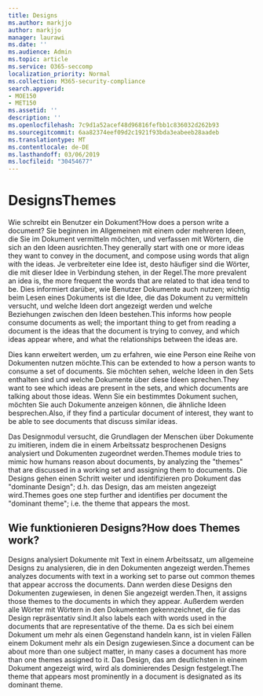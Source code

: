 ```yaml
---
title: Designs
ms.author: markjjo
author: markjjo
manager: laurawi
ms.date: ''
ms.audience: Admin
ms.topic: article
ms.service: O365-seccomp
localization_priority: Normal
ms.collection: M365-security-compliance
search.appverid:
- MOE150
- MET150
ms.assetid: ''
description: ''
ms.openlocfilehash: 7c9d1a52acef48d96816fefbb1c836032d262b93
ms.sourcegitcommit: 6aa82374eef09d2c1921f93bda3eabeeb28aadeb
ms.translationtype: MT
ms.contentlocale: de-DE
ms.lasthandoff: 03/06/2019
ms.locfileid: "30454677"
---
```

# <a name="themes"></a><span data-ttu-id="629f8-102">Designs</span><span class="sxs-lookup"><span data-stu-id="629f8-102">Themes</span></span>
<span data-ttu-id="629f8-103">Wie schreibt ein Benutzer ein Dokument?</span><span class="sxs-lookup"><span data-stu-id="629f8-103">How does a person write a document?</span></span> <span data-ttu-id="629f8-104">Sie beginnen im Allgemeinen mit einem oder mehreren Ideen, die Sie im Dokument vermitteln möchten, und verfassen mit Wörtern, die sich an den Ideen ausrichten.</span><span class="sxs-lookup"><span data-stu-id="629f8-104">They generally start with one or more ideas they want to convey in the document, and compose using words that align with the ideas.</span></span> <span data-ttu-id="629f8-105">Je verbreiteter eine Idee ist, desto häufiger sind die Wörter, die mit dieser Idee in Verbindung stehen, in der Regel.</span><span class="sxs-lookup"><span data-stu-id="629f8-105">The more prevalent an idea is, the more frequent the words that are related to that idea tend to be.</span></span> <span data-ttu-id="629f8-106">Dies informiert darüber, wie Benutzer Dokumente auch nutzen; wichtig beim Lesen eines Dokuments ist die Idee, die das Dokument zu vermitteln versucht, und welche Ideen dort angezeigt werden und welche Beziehungen zwischen den Ideen bestehen.</span><span class="sxs-lookup"><span data-stu-id="629f8-106">This informs how people consume documents as well; the important thing to get from reading a document is the ideas that the document is trying to convey, and which ideas appear where, and what the relationships between the ideas are.</span></span>

<span data-ttu-id="629f8-107">Dies kann erweitert werden, um zu erfahren, wie eine Person eine Reihe von Dokumenten nutzen möchte.</span><span class="sxs-lookup"><span data-stu-id="629f8-107">This can be extended to how a person wants to consume a set of documents.</span></span> <span data-ttu-id="629f8-108">Sie möchten sehen, welche Ideen in den Sets enthalten sind und welche Dokumente über diese Ideen sprechen.</span><span class="sxs-lookup"><span data-stu-id="629f8-108">They want to see which ideas are present in the sets, and which documents are talking about those ideas.</span></span> <span data-ttu-id="629f8-109">Wenn Sie ein bestimmtes Dokument suchen, möchten Sie auch Dokumente anzeigen können, die ähnliche Ideen besprechen.</span><span class="sxs-lookup"><span data-stu-id="629f8-109">Also, if they find a particular document of interest, they want to be able to see documents that discuss similar ideas.</span></span>

<span data-ttu-id="629f8-110">Das Designmodul versucht, die Grundlagen der Menschen über Dokumente zu imitieren, indem die in einem Arbeitssatz besprochenen Designs analysiert und Dokumenten zugeordnet werden.</span><span class="sxs-lookup"><span data-stu-id="629f8-110">Themes module tries to mimic how humans reason about documents, by analyzing the "themes" that are discussed in a working set and assigning them to documents.</span></span> <span data-ttu-id="629f8-111">Die Designs gehen einen Schritt weiter und identifizieren pro Dokument das "dominante Design"; d.h. das Design, das am meisten angezeigt wird.</span><span class="sxs-lookup"><span data-stu-id="629f8-111">Themes goes one step further and identifies per document the "dominant theme"; i.e. the theme that appears the most.</span></span>

## <a name="how-does-themes-work"></a><span data-ttu-id="629f8-112">Wie funktionieren Designs?</span><span class="sxs-lookup"><span data-stu-id="629f8-112">How does Themes work?</span></span>
<span data-ttu-id="629f8-113">Designs analysiert Dokumente mit Text in einem Arbeitssatz, um allgemeine Designs zu analysieren, die in den Dokumenten angezeigt werden.</span><span class="sxs-lookup"><span data-stu-id="629f8-113">Themes analyzes documents with text in a working set to parse out common themes that appear accross the documents.</span></span> <span data-ttu-id="629f8-114">Dann werden diese Designs den Dokumenten zugewiesen, in denen Sie angezeigt werden.</span><span class="sxs-lookup"><span data-stu-id="629f8-114">Then, it assigns those themes to the documents in which they appear.</span></span> <span data-ttu-id="629f8-115">Außerdem werden alle Wörter mit Wörtern in den Dokumenten gekennzeichnet, die für das Design repräsentativ sind.</span><span class="sxs-lookup"><span data-stu-id="629f8-115">It also labels each with words used in the documents that are representative of the theme.</span></span> <span data-ttu-id="629f8-116">Da es sich bei einem Dokument um mehr als einen Gegenstand handeln kann, ist in vielen Fällen einem Dokument mehr als ein Design zugewiesen.</span><span class="sxs-lookup"><span data-stu-id="629f8-116">Since a document can be about more than one subject matter, in many cases a document has more than one themes assigned to it.</span></span> <span data-ttu-id="629f8-117">Das Design, das am deutlichsten in einem Dokument angezeigt wird, wird als dominierendes Design festgelegt.</span><span class="sxs-lookup"><span data-stu-id="629f8-117">The theme that appears most prominently in a document is designated as its dominant theme.</span></span>